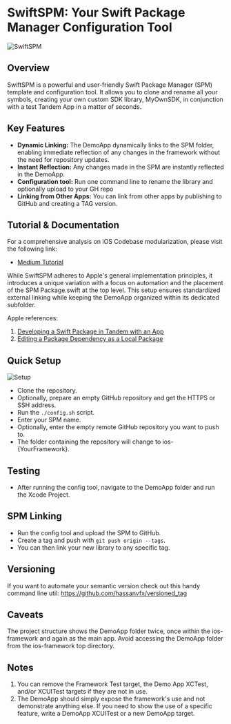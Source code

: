 # SwiftSPM: Your Swift Package Manager Configuration Tool
![SwiftSPM](https://github.com/hassanvfx/ios-framework/assets/425926/0e2d791e-15f7-467e-8ddb-04ebb871796d)

## Overview
SwiftSPM is a powerful and user-friendly Swift Package Manager (SPM) template and configuration tool. It allows you to clone and rename all your symbols, creating your own custom SDK library, MyOwnSDK, in conjunction with a test Tandem App in a matter of seconds. 

## Key Features
- **Dynamic Linking:** The DemoApp dynamically links to the SPM folder, enabling immediate reflection of any changes in the framework without the need for repository updates.
- **Instant Reflection:** Any changes made in the SPM are instantly reflected in the DemoApp.
- **Configuration tool:** Run one command line to rename the library and optionally upload to your GH repo
- **Linking from Other Apps:** You can link from other apps by publishing to GitHub and creating a TAG version.

## Tutorial & Documentation
For a comprehensive analysis on iOS Codebase modularization, please visit the following link:
- [Medium Tutorial](https://twinchat.medium.com/building-reactive-applications-with-swiftui-and-combine-a-tutorial-on-ios-app-simple3d-25d18eef7649)

While SwiftSPM adheres to Apple's general implementation principles, it introduces a unique variation with a focus on automation and the placement of the SPM Package.swift at the top level. This setup ensures standardized external linking while keeping the DemoApp organized within its dedicated subfolder.

Apple references:
1. [Developing a Swift Package in Tandem with an App](https://developer.apple.com/documentation/xcode/developing-a-swift-package-in-tandem-with-an-app)
2. [Editing a Package Dependency as a Local Package](https://developer.apple.com/documentation/xcode/editing-a-package-dependency-as-a-local-package)

## Quick Setup
![Setup](https://github.com/hassanvfx/ios-framework/assets/425926/8cb61044-36ba-48e4-9a0d-e2b736d767af)

- Clone the repository.
- Optionally, prepare an empty GitHub repository and get the HTTPS or SSH address.
- Run the `./config.sh` script.
- Enter your SPM name.
- Optionally, enter the empty remote GitHub repository you want to push to.
- The folder containing the repository will change to ios-{YourFramework}.

## Testing
- After running the config tool, navigate to the DemoApp folder and run the Xcode Project.

## SPM Linking
- Run the config tool and upload the SPM to GitHub.
- Create a tag and push with `git push origin --tags`.
- You can then link your new library to any specific tag.

## Versioning
If you want to automate your semantic version check out this handy command line util:
https://github.com/hassanvfx/versioned_tag

## Caveats
The project structure shows the DemoApp folder twice, once within the ios-framework and again as the main app. Avoid accessing the DemoApp folder from the ios-framework top directory.

## Notes
1. You can remove the Framework Test target, the Demo App XCTest, and/or XCUITest targets if they are not in use.
2. The DemoApp should simply expose the framework's use and not demonstrate anything else. If you need to show the use of a specific feature, write a DemoApp XCUITest or a new DemoApp target.
